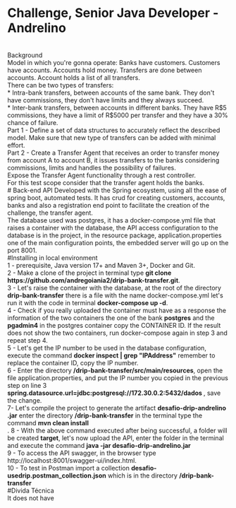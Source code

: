 # Challenge, Senior Java Developer - Andrelino
<br>
Background 
<br>
Model in which you're gonna operate: Banks have customers. Customers have accounts. Accounts hold money. 
Transfers are done between accounts. Account holds a list of all transfers. 
<br>
There can be two types of transfers: 
<br>
* Intra-bank transfers, between accounts of the same bank. They don't have commissions, they don't have limits and they always succeed. 
<br>
* Inter-bank transfers, between accounts in different banks. They have R$5 commissions, they have a limit of R$5000 per transfer and they have a 30% chance of failure. 
<br>
Part 1 - Define a set of data structures to accurately reflect the described model. Make sure that new type of transfers can be added with minimal effort.
<br>
Part 2 - Create a Transfer Agent that receives an order to transfer money from account A to account B, it issues transfers to the banks considering commissions, limits and handles the possibility of failures.
<br>
Expose the Transfer Agent functionality through a rest controller.
<br>
For this test scope consider that the transfer agent holds the banks. 
<br>
# Back-end API
Developed with the Spring ecosystem, using all the ease of spring boot, automated tests. It has crud for creating customers, accounts, banks and also a registration end point to facilitate the creation of the challenge, the transfer agent.
<br>
The database used was postgres, it has a docker-compose.yml file that raises a container with the database, the API access configuration to the database is in the project, in the resource package, application.properties one of the main configuration points, the embedded server will go up on the port  8001.
<br>
#Installing in local environment
<br>
1 - prerequisite, Java version 17+ and Maven 3+, Docker and Git.
<br>
2 - Make a clone of the project in terminal type <b>git clone https://github.com/andregoiania2/drip-bank-transfer.git</b>.
<br>
3 - Let's raise the container with the database, at the root of the directory <b>drip-bank-transfer</b> there is a file with the name docker-compose.yml let's run it with the code in terminal <b>docker-compose up -d</b>.
<br>
4 - Check if you really uploaded the container <docker ps> must have as a response the information of the two containers the one of the bank <b>postgres</b> and the <b>pgadmin4</b> in the postgres container copy the CONTAINER ID. If the result does not show the two containers, run docker-compose again in step 3 and repeat step 4.
<br>
5 - Let's get the IP number to be used in the database configuration, execute the command <b>docker inspect <container_id> | grep "IPAddress"</b> remember to replace the container ID, copy the IP number.
<br>
6 - Enter the directory <b>/drip-bank-transfer/src/main/resources</b>, open the file application.properties, and put the IP number you copied in the previous step on line 3 <b>spring.datasource.url=jdbc:postgresql://172.30.0.2:5432/dados
</b>, save the change.
<br>
7- Let's compile the project to generate the artifact <b>desafio-drip-andrelino
.jar</b> enter the directory <b>/drip-bank-transfer</b> in the terminal type the command <b>mvn clean install</b>
<br>.
8 - With the above command executed after being successful, a folder will be created <b>target</b>, let's now upload the API, enter the folder in the terminal and execute the command <b>java -jar desafio-drip-andrelino.jar </b> <br> 
9 - To access the API swagger, in the browser type http://localhost:8001/swagger-ui/index.html.
<br>
10 - To test in Postman import a collection <b>desafio-usedrip.postman_collection.json</b> which is in the directory <b>/drip-bank-transfer</b> 

<br>
#Divida Técnica
<br>
It does not have
